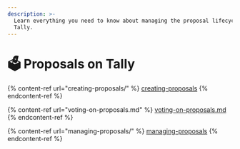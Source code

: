 ```yaml
---
description: >-
  Learn everything you need to know about managing the proposal lifecycle on
  Tally.
---
```


# 🗳 Proposals on Tally

{% content-ref url="creating-proposals/" %}
[creating-proposals](creating-proposals/)
{% endcontent-ref %}

{% content-ref url="voting-on-proposals.md" %}
[voting-on-proposals.md](voting-on-proposals.md)
{% endcontent-ref %}

{% content-ref url="managing-proposals/" %}
[managing-proposals](managing-proposals/)
{% endcontent-ref %}
